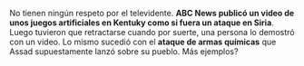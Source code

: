 No tienen ningún respeto por el televidente. **ABC News publicó un video de unos juegos artificiales en Kentuky como si fuera un ataque en Siria**. Luego tuvieron que retractarse cuando por suerte, una persona lo demostró con un video. 
Lo mismo sucedió con el **ataque de armas químicas** que Assad supuestamente lanzó sobre su pueblo.
Más ejemplos?